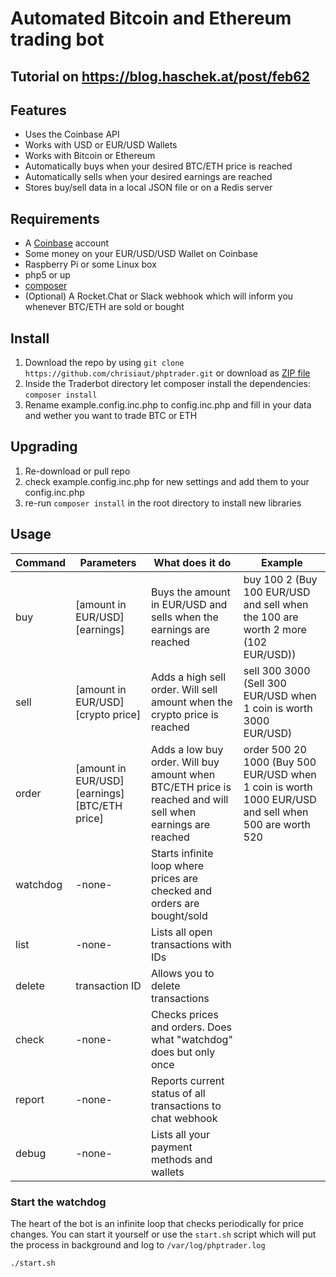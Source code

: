 # Automated Bitcoin and Ethereum trading bot

## Tutorial on https://blog.haschek.at/post/feb62

## Features
- Uses the Coinbase API
- Works with USD or EUR/USD Wallets
- Works with Bitcoin or Ethereum
- Automatically buys when your desired BTC/ETH price is reached
- Automatically sells when your desired earnings are reached
- Stores buy/sell data in a local JSON file or on a Redis server

## Requirements
- A [Coinbase](https://www.coinbase.com) account
- Some money on your EUR/USD/USD Wallet on Coinbase
- Raspberry Pi or some Linux box
- php5 or up
- [composer](https://getcomposer.org/)
- (Optional) A Rocket.Chat or Slack webhook which will inform you whenever BTC/ETH are sold or bought

## Install
1. Download the repo by using ```git clone https://github.com/chrisiaut/phptrader.git``` or download as [ZIP file](https://github.com/chrisiaut/phptrader/archive/master.zip)
2. Inside the Traderbot directory let composer install the dependencies: ```composer install```
3. Rename example.config.inc.php to config.inc.php and fill in your data and wether you want to trade BTC or ETH

## Upgrading
1. Re-download or pull repo
2. check example.config.inc.php for new settings and add them to your config.inc.php
3. re-run ```composer install``` in the root directory to install new libraries

## Usage
| Command  | Parameters                                     | What does it do                                                                                             | Example                                                                                              |
|----------|------------------------------------------------|-------------------------------------------------------------------------------------------------------------|------------------------------------------------------------------------------------------------------|
| buy      | [amount in EUR/USD] [earnings]                 | Buys the amount in EUR/USD and sells when the earnings are reached                                          | buy 100 2 (Buy 100 EUR/USD and sell when the 100 are worth 2 more (102 EUR/USD))                     |
| sell     | [amount in EUR/USD] [crypto price]             | Adds a high sell order. Will sell amount when the crypto price is reached                                   | sell 300 3000 (Sell 300 EUR/USD when 1 coin is worth 3000 EUR/USD)                                   |
| order    | [amount in EUR/USD] [earnings] [BTC/ETH price] | Adds a low buy order. Will buy amount when BTC/ETH price is reached and will sell when earnings are reached | order 500 20 1000 (Buy 500 EUR/USD when 1 coin is worth 1000 EUR/USD and sell when 500 are worth 520 |
| watchdog | -none-                                         | Starts infinite loop where prices are checked and orders are bought/sold                                    |                                                                                                      |
| list     | -none-                                         | Lists all open transactions with IDs                                                                        |                                                                                                      |
| delete   | transaction ID                                 | Allows you to delete transactions                                                                           |                                                                                                      |
| check    | -none-                                         | Checks prices and orders. Does what "watchdog" does but only once                                           |                                                                                                      |
| report   | -none-                                         | Reports current status of all transactions to chat webhook                                                  |                                
| debug   | -none-                                         | Lists all your payment methods and wallets                                                  |                                                                                                      |

### Start the watchdog
The heart of the bot is an infinite loop that checks periodically for price changes.
You can start it yourself or use the ```start.sh``` script which will put the process in background and log to ```/var/log/phptrader.log```

```./start.sh```